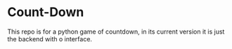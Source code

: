 # Count-Down
This repo is for a python game of countdown, in its current version it is just the backend with o interface.